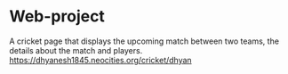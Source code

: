 # Web-project
A cricket page that displays the upcoming match between two teams, the details about the match and players.
https://dhyanesh1845.neocities.org/cricket/dhyan
